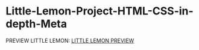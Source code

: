 # Little-Lemon-Project-HTML-CSS-in-depth-Meta

PREVIEW LITTLE LEMON: [LITTLE LEMON PREVIEW](https://little-lemon-project-html-css-in-depth-meta.vercel.app/)
